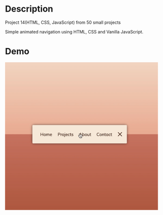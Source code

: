 # Description 

Project 14(HTML, CSS, JavaScript) from 50 small projects

Simple animated navigation using HTML, CSS and Vanilla JavaScript.

# Demo

![demo gif](./example.gif)
